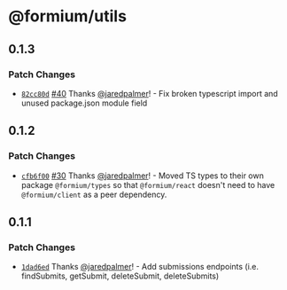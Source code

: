 # @formium/utils

## 0.1.3

### Patch Changes

- [`82cc80d`](https://github.com/formium/formium/commit/82cc80da95fd542d96f61c54fe946c9b34a049c6) [#40](https://github.com/formium/formium/pull/40) Thanks [@jaredpalmer](https://github.com/jaredpalmer)! - Fix broken typescript import and unused package.json module field

## 0.1.2

### Patch Changes

- [`cfb6f00`](https://github.com/formium/formium/commit/cfb6f008d52d124b5036fd466ccef87e0fa33046) [#30](https://github.com/formium/formium/pull/30) Thanks [@jaredpalmer](https://github.com/jaredpalmer)! - Moved TS types to their own package `@formium/types` so that `@formium/react` doesn't need to have `@formium/client` as a peer dependency.

## 0.1.1

### Patch Changes

- [`1dad6ed`](https://github.com/formium/formium/commit/1dad6ed80313088e7d853167b7a31e337d81d2a0) Thanks [@jaredpalmer](https://github.com/jaredpalmer)! - Add submissions endpoints (i.e. findSubmits, getSubmit, deleteSubmit, deleteSubmits)
